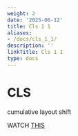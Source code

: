 ```yaml
---
weight: 2
date: '2025-06-12'
title: Cls 1 1
aliases:
- /docs/cls_1_1/
description: ''
linkTitle: Cls 1 1
type: docs
---
```


# CLS
cumulative layout shift

WATCH [THIS](https://youtu.be/Z6WiGWDU0nU?si=DW8hQo3b-ITi6vM4)